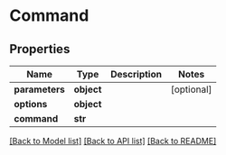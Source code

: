# Command

## Properties
Name | Type | Description | Notes
------------ | ------------- | ------------- | -------------
**parameters** | **object** |  | [optional] 
**options** | **object** |  | 
**command** | **str** |  | 

[[Back to Model list]](../README.md#documentation-for-models) [[Back to API list]](../README.md#documentation-for-api-endpoints) [[Back to README]](../README.md)


